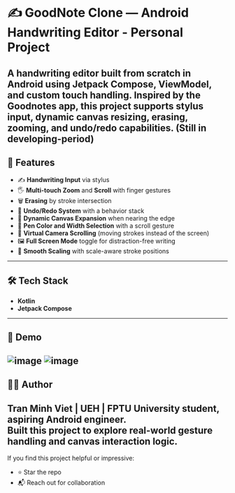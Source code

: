 # ✍️ GoodNote Clone — Android Handwriting Editor - Personal Project

A  handwriting editor built from scratch in Android using **Jetpack Compose**, **ViewModel**, and **custom touch handling**. Inspired by the Goodnotes app, this project supports stylus input, dynamic canvas resizing, erasing, zooming, and undo/redo capabilities.
(Still in developing-period)
---

## 🚀 Features
- ✍️ **Handwriting Input** via stylus
- 🖐 **Multi-touch Zoom** and **Scroll** with finger gestures
- 🗑 **Erasing** by stroke intersection
- 🔁 **Undo/Redo System** with a behavior stack
- 🧠 **Dynamic Canvas Expansion** when nearing the edge
- 🎨 **Pen Color and Width Selection** with a scroll gesture
- 🧲 **Virtual Camera Scrolling** (moving strokes instead of the screen)
- 🖼 **Full Screen Mode** toggle for distraction-free writing
- 📐 **Smooth Scaling** with scale-aware stroke positions
---

## 🛠 Tech Stack
- **Kotlin**
- **Jetpack Compose**
---

## 📸 Demo
![image](https://github.com/user-attachments/assets/f3485211-6238-4664-b459-2ea89932ad3c)
![image](https://github.com/user-attachments/assets/1f844231-a90b-44b9-80ae-b20ddd7e66fe)
---

## 👨‍💻 Author

**Tran Minh Viet** | UEH | FPTU
University student, aspiring Android engineer.  
Built this project to explore real-world gesture handling and canvas interaction logic.
---

If you find this project helpful or impressive:
- ⭐️ Star the repo
- 📬 Reach out for collaboration
